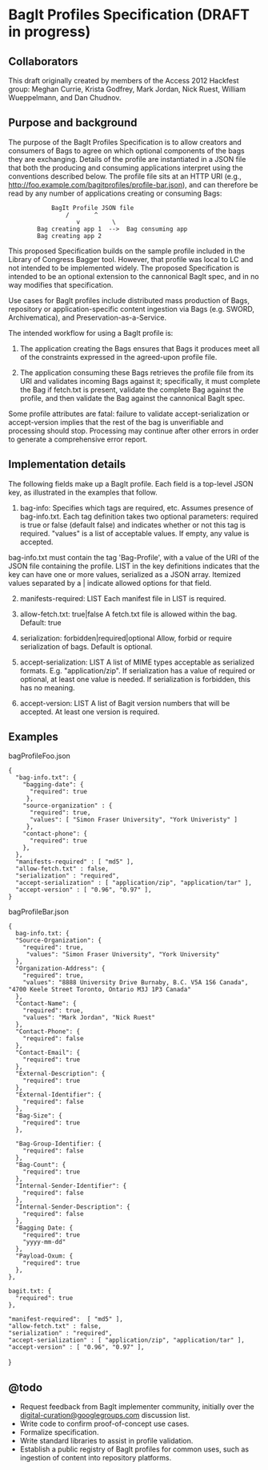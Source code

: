 BagIt Profiles Specification (DRAFT in progress)
===

Collaborators
---
This draft originally created by members of the Access 2012 Hackfest group: Meghan Currie, Krista Godfrey, Mark Jordan, Nick Ruest, William Wueppelmann, and Dan Chudnov.

Purpose and background
---

The purpose of the BagIt Profiles Specification is to allow creators and consumers of Bags to agree on which optional components of the bags they are exchanging. Details of the profile are instantiated in a JSON file that both the producing and consuming applications interpret using the conventions described below. The profile file sits at an HTTP URI (e.g., http://foo.example.com/bagitprofiles/profile-bar.json), and can therefore be read by any number of applications creating or consuming Bags:

				BagIt Profile JSON file
					/       ^
				       v         \		
			Bag creating app 1  -->  Bag consuming app
			Bag creating app 2

This proposed Specification builds on the sample profile included in the Library of Congress Bagger tool. However, that profile was local to LC and not intended to be implemented widely. The proposed Specification is intended to be an optional extension to the cannonical BagIt spec, and in no way modifies that specification.

Use cases for BagIt profiles include distributed mass production of Bags, repository or application-specific content ingestion via Bags (e.g. SWORD, Archivematica), and Preservation-as-a-Service.

The intended workflow for using a BagIt profile is: 

1. The application creating the Bags ensures that Bags it produces meet all of the constraints expressed in the agreed-upon profile file.

2. The application consuming these Bags retrieves the profile file from its URI and validates incoming Bags against it; specifically, it must complete the Bag if fetch.txt is present, validate the complete Bag against the profile, and then validate the Bag against the cannonical BagIt spec. 

Some profile attributes are fatal: failure to validate accept-serialization or accept-version implies that the rest of the bag is unverifiable and processing should stop. Processing may continue after other errors in order to generate a comprehensive error report.

Implementation details
---

The following fields make up a BagIt profile. Each field is a top-level JSON key, as illustrated in the examples that follow.

1. bag-info:
Specifies which tags are required, etc. Assumes presence of bag-info.txt. Each tag definition takes two optional parameters: required is true or false (default false) and indicates whether or not this tag is required. "values" is a list of acceptable values. If empty, any value is accepted.

bag-info.txt must contain the tag 'Bag-Profile', with a value of the URI of the JSON file containing the profile. LIST in the key definitions indicates that the key can have one or more values, serialized as a JSON array. Itemized values separated by a | indicate allowed options for that field.

2. manifests-required: LIST
Each manifest file in LIST is required.

3. allow-fetch.txt: true|false
A fetch.txt file is allowed within the bag. Default: true

4. serialization: forbidden|required|optional
Allow, forbid or require serialization of bags. Default is optional.

5. accept-serialization: LIST
A list of MIME types acceptable as serialized formats. E.g. "application/zip". If serialization has a value of required or optional, at least one value is needed. If serialization is forbidden, this has no meaning.

6. accept-version: LIST
A list of Bagit version numbers that will be accepted. At least one version is required.

Examples
---

bagProfileFoo.json

    {
      "bag-info.txt": {
        "bagging-date": {
          "required": true
         },
        "source-organization" : {
          "required": true,
          "values": [ "Simon Fraser University", "York Univeristy" ]
         },
        "contact-phone": {
          "required": true
        },
      },
      "manifests-required" : [ "md5" ],
      "allow-fetch.txt" : false,
      "serialization" : "required",
      "accept-serialization" : [ "application/zip", "application/tar" ],
      "accept-version" : [ "0.96", "0.97" ],
    }


bagProfileBar.json

    {
      bag-info.txt: {
      "Source-Organization": {
        "required": true,
         "values": "Simon Fraser University", "York University"
      },
      "Organization-Address": {
        "required": true,
        "values": "8888 University Drive Burnaby, B.C. V5A 1S6 Canada", "4700 Keele Street Toronto, Ontario M3J 1P3 Canada"
      },
      "Contact-Name": {
        "required": true,
        "values": "Mark Jordan", "Nick Ruest"
      },
      "Contact-Phone": {
        "required": false
      },
      "Contact-Email": {
        "required": true
      },
      "External-Description": {
        "required": true
      },
      "External-Identifier": {
        "required": false
      },
      "Bag-Size": {
        "required": true
      },
          
      "Bag-Group-Identifier: {
        "required": false
      },
      "Bag-Count": {
        "required": true
      },
      "Internal-Sender-Identifier": {
        "required": false
      },
      "Internal-Sender-Description": {
        "required": false
      },
      "Bagging Date: {
        "required": true
        "yyyy-mm-dd"
      },
      "Payload-Oxum: {
        "required": true
      },
    },
    
    bagit.txt: {
      "required": true
    },

    "manifest-required":  [ "md5" ],
    "allow-fetch.txt" : false,
    "serialization" : "required",
    "accept-serialization" : [ "application/zip", "application/tar" ],
    "accept-version" : [ "0.96", "0.97" ],
  }

@todo
---

* Request feedback from BagIt implementer community, initially over the digital-curation@googlegroups.com discussion list.
* Write code to confirm proof-of-concept use cases.
* Formalize specification.
* Write standard libraries to assist in profile validation.
* Establish a public registry of BagIt profiles for common uses, such as ingestion of content into repository platforms.
